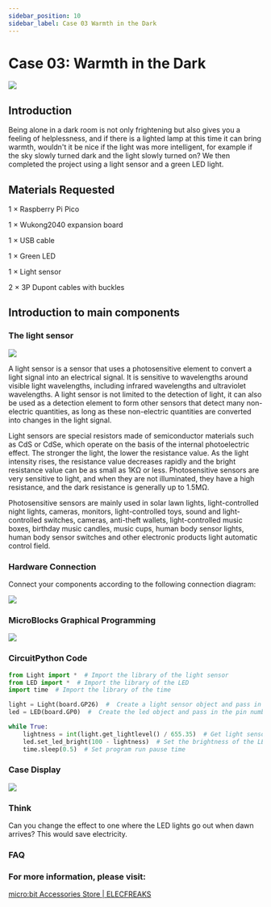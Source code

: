 ```yaml
---
sidebar_position: 10
sidebar_label: Case 03 Warmth in the Dark
---
```


# Case 03: Warmth in the Dark

![](https://wiki-media-ef.oss-cn-hongkong.aliyuncs.com//images/wukong2040-inventors-case03-01.png)

## Introduction

Being alone in a dark room is not only frightening but also gives you a feeling of helplessness, and if there is a lighted lamp at this time it can bring warmth, wouldn't it be nice if the light was more intelligent, for example if the sky slowly turned dark and the light slowly turned on? We then completed the project using a light sensor and a green LED light.

## Materials Requested

1 × Raspberry Pi Pico

1 × Wukong2040 expansion board

1 × USB cable

1 × Green LED

1 × Light sensor

2 × 3P Dupont cables with buckles

## Introduction to main components

### The light sensor

![](https://wiki-media-ef.oss-cn-hongkong.aliyuncs.com//images/pico-beginner-kit-30.png)

A light sensor is a sensor that uses a photosensitive element to convert a light signal into an electrical signal. It is sensitive to wavelengths around visible light wavelengths, including infrared wavelengths and ultraviolet wavelengths. A light sensor is not limited to the detection of light, it can also be used as a detection element to form other sensors that detect many non-electric quantities, as long as these non-electric quantities are converted into changes in the light signal.

Light sensors are special resistors made of semiconductor materials such as CdS or CdSe, which operate on the basis of the internal photoelectric effect. The stronger the light, the lower the resistance value. As the light intensity rises, the resistance value decreases rapidly and the bright resistance value can be as small as 1KΩ or less. Photosensitive sensors are very sensitive to light, and when they are not illuminated, they have a high resistance, and the dark resistance is generally up to 1.5MΩ.

Photosensitive sensors are mainly used in solar lawn lights, light-controlled night lights, cameras, monitors, light-controlled toys, sound and light-controlled switches, cameras, anti-theft wallets, light-controlled music boxes, birthday music candles, music cups, human body sensor lights, human body sensor switches and other electronic products light automatic control field.

### Hardware Connection

Connect your components according to the following connection diagram:

![](https://wiki-media-ef.oss-cn-hongkong.aliyuncs.com//images/wukong2040-inventors-case03-05.png)

### MicroBlocks Graphical Programming

![](https://wiki-media-ef.oss-cn-hongkong.aliyuncs.com//images/wukong2040-inventors-case03-04.png)

### CircuitPython Code

```python
from Light import *  # Import the library of the light sensor
from LED import *  # Import the library of the LED
import time  # Import the library of the time

light = Light(board.GP26)  #  Create a light sensor object and pass in the pin number
led = LED(board.GP0)  #  Create the led object and pass in the pin number

while True:
    lightness = int(light.get_lightlevel() / 655.35)  # Get light sensor return value and do mapping to (0~100), return value range (0~65535)
    led.set_led_bright(100 - lightness)  # Set the brightness of the LEDs, range (0~100)
    time.sleep(0.5)  # Set program run pause time
```

### Case Display

![](https://wiki-media-ef.oss-cn-hongkong.aliyuncs.com//images/wukong2040-inventors-kit-case03-06.gif)

### Think

Can you change the effect to one where the LED lights go out when dawn arrives? This would save electricity.

### FAQ



### For more information, please visit:

[micro:bit Accessories Store | ELECFREAKS](https://www.elecfreaks.com/)
